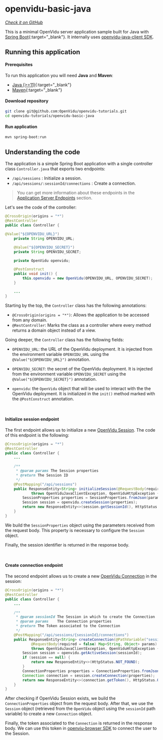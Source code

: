 
# openvidu-basic-java

<a href="https://github.com/OpenVidu/openvidu-tutorials/tree/master/openvidu-basic-java" target="_blank"><i class="icon ion-social-github"> Check it on GitHub</i></a>

This is a minimal OpenVidu server application sample built for Java with [Spring Boot](https://spring.io/){:target="_blank"}.
It internally uses [openvidu-java-client SDK](reference-docs/openvidu-java-client/).

## Running this application

#### Prerequisites
To run this application you will need **Java** and **Maven**:

- [Java (>=11)](https://www.java.com/en/download/manual.jsp){:target="_blank"}
- [Maven](https://maven.apache.org){:target="_blank"}

#### Download repository

```bash
git clone git@github.com:OpenVidu/openvidu-tutorials.git
cd openvidu-tutorials/openvidu-basic-java
```

#### Run application

```bash
mvn spring-boot:run
```

## Understanding the code

The application is a simple Spring Boot application with a single controller class `Controller.java` that exports two endpoints:

- `/api/sessions` : Initialize a session.
- `/api/sessions/:sessionId/connections` : Create a connection.

> You can get more information about these endpoints in the [Application Server Endpoints](application-server/#rest-endpoints) section.


Let's see the code of the controller:

```java
@CrossOrigin(origins = "*")
@RestController
public class Controller {

@Value("${OPENVIDU_URL}")
	private String OPENVIDU_URL;

	@Value("${OPENVIDU_SECRET}")
	private String OPENVIDU_SECRET;

	private OpenVidu openvidu;

	@PostConstruct
	public void init() {
		this.openvidu = new OpenVidu(OPENVIDU_URL, OPENVIDU_SECRET);
	}

	...
}
```

Starting by the top, the `Controller` class has the following annotations:

- `@CrossOrigin(origins = "*")`: Allows the application to be accessed from any domain.
- `@RestController`: Marks the class as a controller where every method returns a domain object instead of a view.

Going deeper, the `Controller` class has the following fields:

- `OPENVIDU_URL`: the URL of the OpenVidu deployment. It is injected from the environment variable `OPENVIDU_URL` using the `@Value("${OPENVIDU_URL}")` annotation.

- `OPENVIDU_SECRET`: the secret of the OpenVidu deployment. It is injected from the environment variable `OPENVIDU_SECRET` using the `@Value("${OPENVIDU_SECRET}")` annotation.

- `openvidu`: the `OpenVidu` object that will be used to interact with the the OpenVidu deployment. It is initialized in the `init()` method marked with the `@PostConstruct` annotation.

<br>

#### Initialize session endpoint

The first endpoint allows us to initialize a new [OpenVidu Session](/developing-your-video-app/#session). The code of this endpoint is the following:

```java
@CrossOrigin(origins = "*")
@RestController
public class Controller {
	...

	/**
	 * @param params The Session properties
	 * @return The Session ID
	 */
	@PostMapping("/api/sessions")
	public ResponseEntity<String> initializeSession(@RequestBody(required = false) Map<String, Object> params)
			throws OpenViduJavaClientException, OpenViduHttpException {
		SessionProperties properties = SessionProperties.fromJson(params).build();
		Session session = openvidu.createSession(properties);
		return new ResponseEntity<>(session.getSessionId(), HttpStatus.OK);
	}
}
```

We build the `SessionProperties` object using the parameters received from the request body. This property is necessary to configure the `Session` object.

Finally, the session identifier is returned in the response body.

<br>

#### Create connection endpoint

The second endpoint allows us to create a new [OpenVidu Connection](/developing-your-video-app/#connection) in the session:

```java
@CrossOrigin(origins = "*")
@RestController
public class Controller {
	...

	/**
	 * @param sessionId The Session in which to create the Connection
	 * @param params    The Connection properties
	 * @return The Token associated to the Connection
	 */
	@PostMapping("/api/sessions/{sessionId}/connections")
	public ResponseEntity<String> createConnection(@PathVariable("sessionId") String sessionId,
			@RequestBody(required = false) Map<String, Object> params)
			throws OpenViduJavaClientException, OpenViduHttpException {
		Session session = openvidu.getActiveSession(sessionId);
		if (session == null) {
			return new ResponseEntity<>(HttpStatus.NOT_FOUND);
		}
		ConnectionProperties properties = ConnectionProperties.fromJson(params).build();
		Connection connection = session.createConnection(properties);
		return new ResponseEntity<>(connection.getToken(), HttpStatus.OK);
	}
}

```

After checking if OpenVidu Session exists, we build the `ConnectionProperties` object from the request body.
After that, we use the `Session` object (retrieved from the `OpenVidu` object using the `sessionId` path variable) to create a new `Connection` object.

Finally, the token associated to the `Connection` is returned in the response body. We can use this token in [openviu-browser SDK](reference-docs/openvidu-browser/) to connect the user to the Session.
